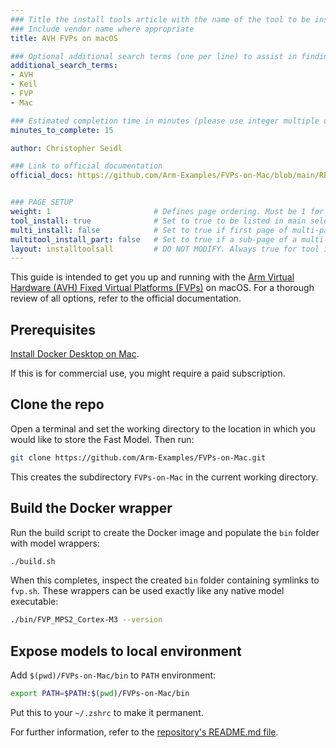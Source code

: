 ```yaml
---
### Title the install tools article with the name of the tool to be installed
### Include vendor name where appropriate
title: AVH FVPs on macOS

### Optional additional search terms (one per line) to assist in finding the article
additional_search_terms:
- AVH
- Keil
- FVP
- Mac

### Estimated completion time in minutes (please use integer multiple of 5)
minutes_to_complete: 15

author: Christopher Seidl

### Link to official documentation
official_docs: https://github.com/Arm-Examples/FVPs-on-Mac/blob/main/README.md


### PAGE SETUP
weight: 1                       # Defines page ordering. Must be 1 for first (or only) page.
tool_install: true              # Set to true to be listed in main selection page, else false
multi_install: false            # Set to true if first page of multi-page article, else false
multitool_install_part: false   # Set to true if a sub-page of a multi-page article, else false
layout: installtoolsall         # DO NOT MODIFY. Always true for tool install articles
---
```

This guide is intended to get you up and running with the [Arm Virtual Hardware (AVH) Fixed Virtual Platforms (FVPs)](https://www.arm.com/products/development-tools/simulation/virtual-hardware) on macOS. For a thorough review of all options, refer to the official documentation.

## Prerequisites

[Install Docker Desktop on Mac](https://docs.docker.com/desktop/install/mac-install/).

If this is for commercial use, you might require a paid subscription.

## Clone the repo

Open a terminal and set the working directory to the location in which you would like to store the Fast Model. Then run:

```sh
git clone https://github.com/Arm-Examples/FVPs-on-Mac.git
```

This creates the subdirectory `FVPs-on-Mac` in the current working directory.

## Build the Docker wrapper

Run the build script to create the Docker image and populate the `bin` folder with model wrappers:

```sh
./build.sh
```


When this completes, inspect the created `bin` folder containing symlinks to `fvp.sh`.
These wrappers can be used exactly like any native model executable:

```sh
./bin/FVP_MPS2_Cortex-M3 --version
```

## Expose models to local environment

Add `$(pwd)/FVPs-on-Mac/bin` to `PATH` environment:

```sh
export PATH=$PATH:$(pwd)/FVPs-on-Mac/bin
```

Put this to your `~/.zshrc` to make it permanent.

For further information, refer to the [repository's README.md file](https://github.com/Arm-Examples/FVPs-on-Mac).
